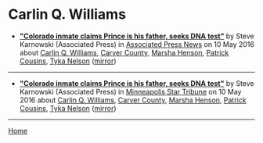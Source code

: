 # Carlin Q. Williams

 - [**"Colorado inmate claims Prince is his father, seeks DNA test"**](https://apnews.com/13fdcc29391d427bab6b4b5584316da8) by Steve Karnowski (Associated Press) in [Associated Press News](https://apnews.com/) on 10 May 2016 about [Carlin Q. Williams](../../topics/carlin-q-williams/index.md), [Carver County](../../topics/carver-county/index.md), [Marsha Henson](../../topics/marsha-henson/index.md), [Patrick Cousins](../../topics/patrick-cousins/index.md), [Tyka Nelson](../../topics/tyka-nelson/index.md) ([mirror](https://web.archive.org/web/*/https://apnews.com/13fdcc29391d427bab6b4b5584316da8))

----

 - [**"Colorado inmate claims Prince is his father, seeks DNA test"**](http://www.startribune.com/colorado-inmate-claims-prince-is-his-father-seeks-dna-test/378823301/) by Steve Karnowski (Associated Press) in [Minneapolis Star Tribune](http://www.startribune.com/) on 10 May 2016 about [Carlin Q. Williams](../../topics/carlin-q-williams/index.md), [Carver County](../../topics/carver-county/index.md), [Marsha Henson](../../topics/marsha-henson/index.md), [Patrick Cousins](../../topics/patrick-cousins/index.md), [Tyka Nelson](../../topics/tyka-nelson/index.md) ([mirror](https://web.archive.org/web/*/http://www.startribune.com/colorado-inmate-claims-prince-is-his-father-seeks-dna-test/378823301/))

----

[Home](../)
